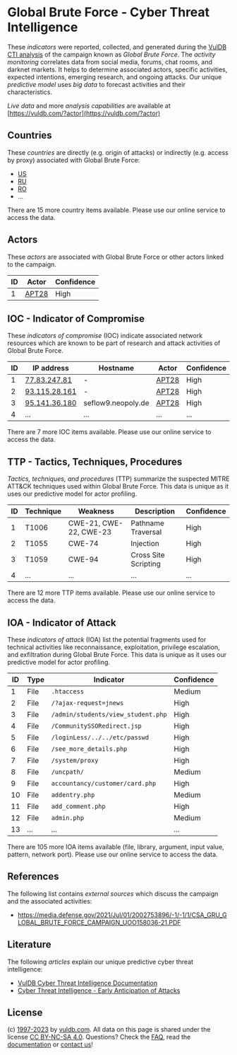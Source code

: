 # Global Brute Force - Cyber Threat Intelligence

These _indicators_ were reported, collected, and generated during the [VulDB CTI analysis](https://vuldb.com/?kb.cti) of the campaign known as _Global Brute Force_. The _activity monitoring_ correlates data from social media, forums, chat rooms, and darknet markets. It helps to determine associated actors, specific activities, expected intentions, emerging research, and ongoing attacks. Our unique _predictive model_ uses _big data_ to forecast activities and their characteristics.

_Live data_ and more _analysis capabilities_ are available at [https://vuldb.com/?actor](https://vuldb.com/?actor)

## Countries

These _countries_ are directly (e.g. origin of attacks) or indirectly (e.g. access by proxy) associated with Global Brute Force:

* [US](https://vuldb.com/?country.us)
* [RU](https://vuldb.com/?country.ru)
* [RO](https://vuldb.com/?country.ro)
* ...

There are 15 more country items available. Please use our online service to access the data.

## Actors

These _actors_ are associated with Global Brute Force or other actors linked to the campaign.

ID | Actor | Confidence
-- | ----- | ----------
1 | [APT28](https://vuldb.com/?actor.apt28) | High

## IOC - Indicator of Compromise

These _indicators of compromise_ (IOC) indicate associated network resources which are known to be part of research and attack activities of Global Brute Force.

ID | IP address | Hostname | Actor | Confidence
-- | ---------- | -------- | ----- | ----------
1 | [77.83.247.81](https://vuldb.com/?ip.77.83.247.81) | - | [APT28](https://vuldb.com/?actor.apt28) | High
2 | [93.115.28.161](https://vuldb.com/?ip.93.115.28.161) | - | [APT28](https://vuldb.com/?actor.apt28) | High
3 | [95.141.36.180](https://vuldb.com/?ip.95.141.36.180) | seflow9.neopoly.de | [APT28](https://vuldb.com/?actor.apt28) | High
4 | ... | ... | ... | ...

There are 7 more IOC items available. Please use our online service to access the data.

## TTP - Tactics, Techniques, Procedures

_Tactics, techniques, and procedures_ (TTP) summarize the suspected MITRE ATT&CK techniques used within Global Brute Force. This data is unique as it uses our predictive model for actor profiling.

ID | Technique | Weakness | Description | Confidence
-- | --------- | -------- | ----------- | ----------
1 | T1006 | CWE-21, CWE-22, CWE-23 | Pathname Traversal | High
2 | T1055 | CWE-74 | Injection | High
3 | T1059 | CWE-94 | Cross Site Scripting | High
4 | ... | ... | ... | ...

There are 12 more TTP items available. Please use our online service to access the data.

## IOA - Indicator of Attack

These _indicators of attack_ (IOA) list the potential fragments used for technical activities like reconnaissance, exploitation, privilege escalation, and exfiltration during Global Brute Force. This data is unique as it uses our predictive model for actor profiling.

ID | Type | Indicator | Confidence
-- | ---- | --------- | ----------
1 | File | `.htaccess` | Medium
2 | File | `/?ajax-request=jnews` | High
3 | File | `/admin/students/view_student.php` | High
4 | File | `/CommunitySSORedirect.jsp` | High
5 | File | `/loginLess/../../etc/passwd` | High
6 | File | `/see_more_details.php` | High
7 | File | `/system/proxy` | High
8 | File | `/uncpath/` | Medium
9 | File | `accountancy/customer/card.php` | High
10 | File | `addentry.php` | Medium
11 | File | `add_comment.php` | High
12 | File | `admin.php` | Medium
13 | ... | ... | ...

There are 105 more IOA items available (file, library, argument, input value, pattern, network port). Please use our online service to access the data.

## References

The following list contains _external sources_ which discuss the campaign and the associated activities:

* https://media.defense.gov/2021/Jul/01/2002753896/-1/-1/1/CSA_GRU_GLOBAL_BRUTE_FORCE_CAMPAIGN_UOO158036-21.PDF

## Literature

The following _articles_ explain our unique predictive cyber threat intelligence:

* [VulDB Cyber Threat Intelligence Documentation](https://vuldb.com/?kb.cti)
* [Cyber Threat Intelligence - Early Anticipation of Attacks](https://www.scip.ch/en/?labs.20201022)

## License

(c) [1997-2023](https://vuldb.com/?kb.changelog) by [vuldb.com](https://vuldb.com/?kb.about). All data on this page is shared under the license [CC BY-NC-SA 4.0](https://creativecommons.org/licenses/by-nc-sa/4.0/). Questions? Check the [FAQ](https://vuldb.com/?kb.faq), read the [documentation](https://vuldb.com/?kb) or [contact us](https://vuldb.com/?contact)!
